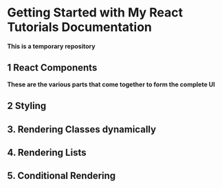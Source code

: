# Getting Started with My React Tutorials Documentation
**This is a temporary repository**

## 1 React Components
**These are the various parts that come together to form the complete UI**

## 2 Styling


## 3. Rendering Classes dynamically


## 4. Rendering Lists


## 5. Conditional Rendering
